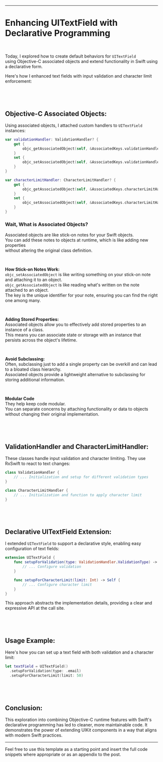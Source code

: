

---

# Enhancing UITextField with Declarative Programming

<br/>

Today, I explored how to create default behaviors for `UITextField` <br/>
using Objective-C associated objects and extend functionality in Swift using a declarative form.  <br/>

Here's how I enhanced text fields with input validation and character limit enforcement: <br/>

#

<br/>

## Objective-C Associated Objects:

Using associated objects, I attached custom handlers to `UITextField` instances:

```swift
var validationHandler: ValidationHandler? {
    get {
        objc_getAssociatedObject(self, &AssociatedKeys.validationHandler) as? ValidationHandler
    }
    set {
        objc_setAssociatedObject(self, &AssociatedKeys.validationHandler, newValue, .OBJC_ASSOCIATION_RETAIN_NONATOMIC)
    }
}

var characterLimitHandler: CharacterLimitHandler? {
    get {
        objc_getAssociatedObject(self, &AssociatedKeys.characterLimitHandler) as? CharacterLimitHandler
    }
    set {
        objc_setAssociatedObject(self, &AssociatedKeys.characterLimitHandler, newValue, .OBJC_ASSOCIATION_RETAIN_NONATOMIC)
    }
}
```

### Wait, What is Associated Objects?

Associated objects are like stick-on notes for your Swift objects. <br/>
You can add these notes to objects at runtime, which is like adding new properties <br/>
without altering the original class definition. <br/>

<br/>

**How Stick-on Notes Work:** <br/>
`objc_setAssociatedObject` is like writing something on your stick-on note and attaching it to an object.<br/>
`objc_getAssociatedObject` is like reading what's written on the note attached to an object.<br/>
The key is the unique identifier for your note, ensuring you can find the right one among many.<br/>

<br/> 

**Adding Stored Properties:** <br/>
Associated objects allow you to effectively add stored properties to an instance of a class.<br/> 
This means you can associate state or storage with an instance that persists across the object's lifetime.<br/> 

<br/> 

**Avoid Subclassing:** <br/> 
Often, subclassing just to add a single property can be overkill and can lead to a bloated class hierarchy.<br/> 
Associated objects provide a lightweight alternative to subclassing for storing additional information.<br/>

<br/> 

**Modular Code** <br/>
They help keep code modular.<br/>
You can separate concerns by attaching functionality or data to objects <br/>
without changing their original implementation. <br/>

#

<br/> 

## ValidationHandler and CharacterLimitHandler:

These classes handle input validation and character limiting. They use RxSwift to react to text changes:

```swift
class ValidationHandler {
    // ... Initialization and setup for different validation types
}

class CharacterLimitHandler {
    // ... Initialization and function to apply character limit
}
```

#

<br/>

## Declarative UITextField Extension:

I extended `UITextField` to support a declarative style, enabling easy configuration of text fields:

```swift
extension UITextField {
    func setupForValidation(type: ValidationHandler.ValidationType) -> Self {
        // ... Configure validation
    }

    func setupForCharacterLimit(limit: Int) -> Self {
        // ... Configure character limit
    }
}
```

This approach abstracts the implementation details, providing a clear and expressive API at the call site.

#

<br/>

## Usage Example:

Here's how you can set up a text field with both validation and a character limit:

```swift
let textField = UITextField()
  .setupForValidation(type: .email)
  .setupForCharacterLimit(limit: 50)
```

#

<br/>

## Conclusion:

This exploration into combining Objective-C runtime features with Swift's declarative programming has led to cleaner, more maintainable code. It demonstrates the power of extending UIKit components in a way that aligns with modern Swift practices.

--- 

Feel free to use this template as a starting point and insert the full code snippets where appropriate or as an appendix to the post.
